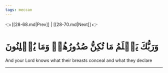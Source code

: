 ```yaml
---
tags: meccan
---
```


👈 [[28-68.md|Prev]] | [[28-70.md|Next]] 👉

# وَرَبُّكَ يَعۡلَمُ مَا تُكِنُّ صُدُورُهُمۡ وَمَا يُعۡلِنُونَ

And your Lord knows what their breasts conceal and what they declare

---

